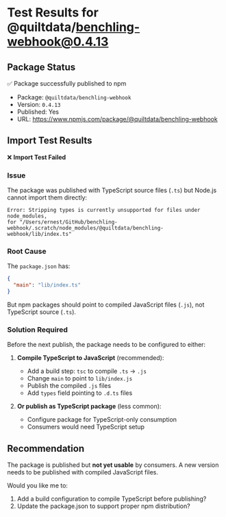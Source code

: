 # Test Results for @quiltdata/benchling-webhook@0.4.13

## Package Status

✅ Package successfully published to npm
- Package: `@quiltdata/benchling-webhook`
- Version: `0.4.13`
- Published: Yes
- URL: https://www.npmjs.com/package/@quiltdata/benchling-webhook

## Import Test Results

❌ **Import Test Failed**

### Issue

The package was published with TypeScript source files (`.ts`) but Node.js cannot import them directly:

```
Error: Stripping types is currently unsupported for files under node_modules,
for "/Users/ernest/GitHub/benchling-webhook/.scratch/node_modules/@quiltdata/benchling-webhook/lib/index.ts"
```

### Root Cause

The `package.json` has:
```json
{
  "main": "lib/index.ts"
}
```

But npm packages should point to compiled JavaScript files (`.js`), not TypeScript source (`.ts`).

### Solution Required

Before the next publish, the package needs to be configured to either:

1. **Compile TypeScript to JavaScript** (recommended):
   - Add a build step: `tsc` to compile `.ts` → `.js`
   - Change `main` to point to `lib/index.js`
   - Publish the compiled `.js` files
   - Add `types` field pointing to `.d.ts` files

2. **Or publish as TypeScript package** (less common):
   - Configure package for TypeScript-only consumption
   - Consumers would need TypeScript setup

## Recommendation

The package is published but **not yet usable** by consumers. A new version needs to be published with compiled JavaScript files.

Would you like me to:
1. Add a build configuration to compile TypeScript before publishing?
2. Update the package.json to support proper npm distribution?

